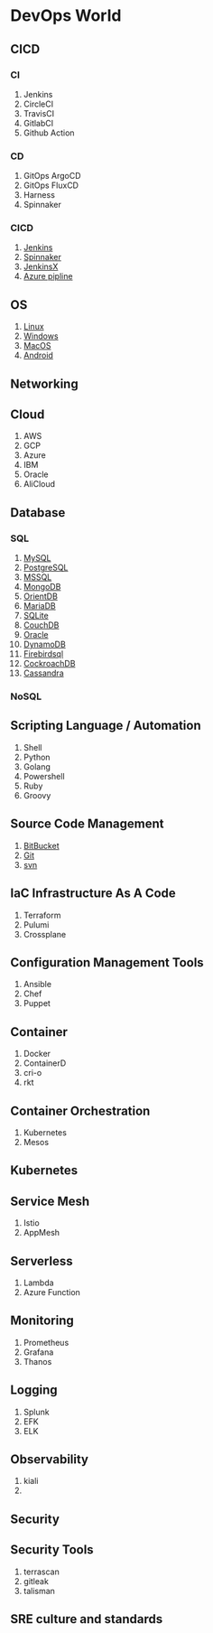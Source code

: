 # DevOps World

## CICD
  ### CI
  1. Jenkins
  2. CircleCI
  3. TravisCI
  4. GitlabCI
  5. Github Action

  ### CD
  1. GitOps ArgoCD
  2. GitOps FluxCD
  3. Harness
  4. Spinnaker

  ### CICD
  1. [Jenkins](https://www.jenkins.io/)
  2. [Spinnaker](https://spinnaker.io/)
  3. [JenkinsX](https://jenkins-x.io/)
  4. [Azure pipline](https://azure.microsoft.com/en-in/services/devops/pipelines/)

## OS
  1. [Linux](https://www.linux.org)
  2. [Windows](https://www.microsoft.com)
  3. [MacOS](https://www.apple.com)
  4. [Android](https://www.android.com)

## Networking

## Cloud
  1. AWS
  2. GCP
  3. Azure
  4. IBM
  5. Oracle
  6. AliCloud

## Database
  ### SQL
  1. [MySQL](https://www.mysql.com/)
  2. [PostgreSQL](https://www.postgresql.org/)
  3. [MSSQL](https://www.microsoft.com/en-in/sql-server)
  4. [MongoDB](https://www.mongodb.com/)
  5. [OrientDB](https://www.orientdb.org/)
  6. [MariaDB](https://mariadb.org/)
  7. [SQLite](https://www.sqlite.org/index.html)
  8. [CouchDB](https://couchdb.apache.org/)
  9. [Oracle](https://www.oracle.com/in/database/)
  10. [DynamoDB](https://aws.amazon.com/dynamodb/)
  11. [Firebirdsql](https://firebirdsql.org/)
  12. [CockroachDB](CockroachDB)
  13. [Cassandra](Cassandra)
  
  ### NoSQL
  
## Scripting Language / Automation
   1. Shell
   2. Python
   3. Golang
   4. Powershell
   5. Ruby
   6. Groovy

## Source Code Management 
  1. [BitBucket](#https://www.bitbucket.org)
  2. [Git](#https://github.com/)
  3. [svn](#https://subversion.apache.org)

## IaC Infrastructure As A Code
  1. Terraform
  2. Pulumi
  3. Crossplane

## Configuration Management Tools
  1. Ansible
  2. Chef
  3. Puppet

## Container
  1. Docker
  2. ContainerD
  3. cri-o
  4. rkt

## Container Orchestration 
  1. Kubernetes 
  2. Mesos
  
## Kubernetes 

## Service Mesh
  1. Istio
  2. AppMesh
 
## Serverless
  1. Lambda 
  2. Azure Function
 
## Monitoring
  1. Prometheus 
  2. Grafana
  3. Thanos

## Logging
  1. Splunk
  2. EFK
  3. ELK
  
## Observability
  1. kiali
  2. 
## Security
## Security Tools
  1. terrascan
  2. gitleak
  3. talisman

## SRE culture and standards 
